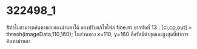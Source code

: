 # 322498_1
#ถ้าไม่สามารถค้นหาขอบของม่านตาได้ ลองปรับแก้ไขไฟล์ fine.m บรรทัดที่ 13 : [ci,cp,out] = thresh(imageData,110,160); ในส่วนของ x=110, y=160 คือรัศมีตำสุดและสูงสุดที่ทำการค้นหาม่านตา